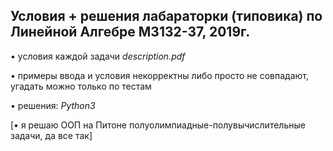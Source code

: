 
## Условия + решения лабараторки (типовика) по Линейной Алгебре M3132-37, 2019г.

• условия каждой задачи *description.pdf*

• примеры ввода и условия некорректны либо просто не совпадают, угадать можно только по тестам

• решения: *Python3*

[• я решаю ООП на Питоне полуолимпиадные-полувычислительные задачи, да все так]
